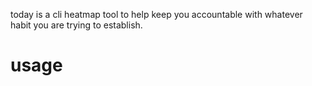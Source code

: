 today is a cli heatmap tool to help keep you accountable with whatever habit you are trying to establish.

# usage

